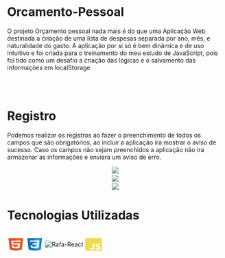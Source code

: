 # Orcamento-Pessoal
<p>O projeto Orçamento pessoal nada mais é do que uma Aplicação Web destinada a criação de uma lista de despesas separada por ano, mês, e naturalidade do gasto. A aplicação por si só é bem dinâmica e de uso intuitivo e foi criada para o treinamento do meu estudo de JavaScript, pois foi tido como um desafio a criação das lógicas e o salvamento das informações em localStorage</p>

  <br>
  <br>

<h1>Registro</h1>
<p>Podemos realizar os registros ao fazer o preenchimento de todos os campos que são obrigatórios, ao incluir a aplicação ira mostrar o aviso de sucesso. Caso os campos não sejam preenchidos a aplicação não ira armazenar as informações e enviara um aviso de erro.</p>
<div align="center">
<img src = "https://user-images.githubusercontent.com/85044936/174335071-b31d1039-c155-49a3-a7c3-27d139495b62.gif"/>
</div>

<div align="center">
<img src = "https://user-images.githubusercontent.com/85044936/174335094-ded55643-82db-4049-bf49-96fa3769ec8f.gif"/>
</div>


<div align="center">
<img src = "https://user-images.githubusercontent.com/85044936/174335103-4f04491d-ed00-4ef1-951f-9077477d5864.gif"/>
</div>

  





<!--Inserindo botons de linguagens-->
# Tecnologias Utilizadas
<div style="display: inline_block"><br>
  <img align="center" alt="Rafa-HTML" height="30" width="40" src="https://raw.githubusercontent.com/devicons/devicon/master/icons/html5/html5-original.svg">
  <img align="center" alt="Rafa-CSS" height="30" width="40" src="https://raw.githubusercontent.com/devicons/devicon/master/icons/css3/css3-original.svg">
  <img align="center" alt="Rafa-React" height="30" width="40" src="https://cdn.jsdelivr.net/gh/devicons/devicon/icons/bootstrap/bootstrap-original.svg">
  <img align="center" alt="Rafa-Js" height="30" width="40" src="https://raw.githubusercontent.com/devicons/devicon/master/icons/javascript/javascript-plain.svg">
</div>
